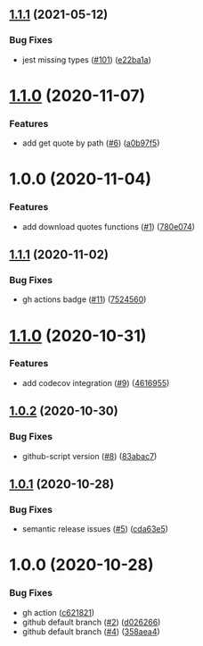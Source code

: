## [1.1.1](https://github.com/rpidanny/nietzsche.js/compare/v1.1.0...v1.1.1) (2021-05-12)


### Bug Fixes

* jest missing types ([#101](https://github.com/rpidanny/nietzsche.js/issues/101)) ([e22ba1a](https://github.com/rpidanny/nietzsche.js/commit/e22ba1ae4a38201dbf1aab387dc44e15763e8253))

# [1.1.0](https://github.com/rpidanny/nietzsche.js/compare/v1.0.0...v1.1.0) (2020-11-07)


### Features

* add get quote by path ([#6](https://github.com/rpidanny/nietzsche.js/issues/6)) ([a0b97f5](https://github.com/rpidanny/nietzsche.js/commit/a0b97f597cfbb16e61e837c8cfcc0b6515d5baaa))

# 1.0.0 (2020-11-04)


### Features

* add download quotes functions ([#1](https://github.com/rpidanny/nietzsche.js/issues/1)) ([780e074](https://github.com/rpidanny/nietzsche.js/commit/780e074dd51b8a211467ee8f9a292a5163032572))

## [1.1.1](https://github.com/rpidanny/typescript-package-template/compare/v1.1.0...v1.1.1) (2020-11-02)


### Bug Fixes

* gh actions badge ([#11](https://github.com/rpidanny/typescript-package-template/issues/11)) ([7524560](https://github.com/rpidanny/typescript-package-template/commit/752456043d0f729fb5481e22334c8c42242a6146))

# [1.1.0](https://github.com/rpidanny/typescript-package-template/compare/v1.0.2...v1.1.0) (2020-10-31)


### Features

* add codecov integration ([#9](https://github.com/rpidanny/typescript-package-template/issues/9)) ([4616955](https://github.com/rpidanny/typescript-package-template/commit/46169557025868e80335f63d94ae5bd43c77641d))

## [1.0.2](https://github.com/rpidanny/typescript-package-template/compare/v1.0.1...v1.0.2) (2020-10-30)


### Bug Fixes

* github-script version ([#8](https://github.com/rpidanny/typescript-package-template/issues/8)) ([83abac7](https://github.com/rpidanny/typescript-package-template/commit/83abac7d2feacc33fc03a5d0bab9e02a885a6d57))

## [1.0.1](https://github.com/rpidanny/typescript-package-template/compare/v1.0.0...v1.0.1) (2020-10-28)


### Bug Fixes

* semantic release issues ([#5](https://github.com/rpidanny/typescript-package-template/issues/5)) ([cda63e5](https://github.com/rpidanny/typescript-package-template/commit/cda63e5dcfd3abb593485bb3e5e800926d6e3219))

# 1.0.0 (2020-10-28)


### Bug Fixes

* gh action ([c621821](https://github.com/rpidanny/typescript-package-template/commit/c621821e658090b94707c8e42fed30924e4c5525))
* github default branch ([#2](https://github.com/rpidanny/typescript-package-template/issues/2)) ([d026266](https://github.com/rpidanny/typescript-package-template/commit/d0262661bd3f75aa7f7bbf435f8591bd77e38a5e))
* github default branch ([#4](https://github.com/rpidanny/typescript-package-template/issues/4)) ([358aea4](https://github.com/rpidanny/typescript-package-template/commit/358aea43738d245d9cb055f10e5d843068c7a17b))

